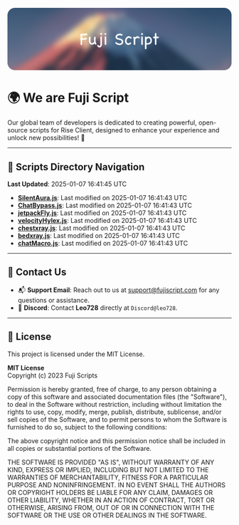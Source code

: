 ![Banner](.github/b.webp)

# 🌍 **We are Fuji Script**

Our global team of developers is dedicated to creating powerful, open-source scripts for Rise Client, designed to enhance your experience and unlock new possibilities! 🌟

---
<!-- SCRIPTS_NAVIGATION_START -->
## 📂 **Scripts Directory Navigation**

**Last Updated**: 2025-01-07 16:41:45 UTC

- **[SilentAura.js](scripts/SilentAura.js)**: Last modified on 2025-01-07 16:41:43 UTC
- **[ChatBypass.js](scripts/ChatBypass.js)**: Last modified on 2025-01-07 16:41:43 UTC
- **[jetpackFly.js](scripts/jetpackFly.js)**: Last modified on 2025-01-07 16:41:43 UTC
- **[velocityHylex.js](scripts/velocityHylex.js)**: Last modified on 2025-01-07 16:41:43 UTC
- **[chestxray.js](scripts/chestxray.js)**: Last modified on 2025-01-07 16:41:43 UTC
- **[bedxray.js](scripts/bedxray.js)**: Last modified on 2025-01-07 16:41:43 UTC
- **[chatMacro.js](scripts/chatMacro.js)**: Last modified on 2025-01-07 16:41:43 UTC

<!-- SCRIPTS_NAVIGATION_END -->

---

## 💬 **Contact Us**  
- 📬 **Support Email**: Reach out to us at [support@fujiscript.com](mailto:support@fujiscript.com) for any questions or assistance.  
- 💬 **Discord**: Contact **Leo728** directly at `Discord@leo728`.

---

## 📜 **License**

This project is licensed under the MIT License.  

**MIT License**  
Copyright (c) 2023 Fuji Scripts  

Permission is hereby granted, free of charge, to any person obtaining a copy of this software and associated documentation files (the "Software"), to deal in the Software without restriction, including without limitation the rights to use, copy, modify, merge, publish, distribute, sublicense, and/or sell copies of the Software, and to permit persons to whom the Software is furnished to do so, subject to the following conditions:  

The above copyright notice and this permission notice shall be included in all copies or substantial portions of the Software.  

THE SOFTWARE IS PROVIDED "AS IS", WITHOUT WARRANTY OF ANY KIND, EXPRESS OR IMPLIED, INCLUDING BUT NOT LIMITED TO THE WARRANTIES OF MERCHANTABILITY, FITNESS FOR A PARTICULAR PURPOSE AND NONINFRINGEMENT. IN NO EVENT SHALL THE AUTHORS OR COPYRIGHT HOLDERS BE LIABLE FOR ANY CLAIM, DAMAGES OR OTHER LIABILITY, WHETHER IN AN ACTION OF CONTRACT, TORT OR OTHERWISE, ARISING FROM, OUT OF OR IN CONNECTION WITH THE SOFTWARE OR THE USE OR OTHER DEALINGS IN THE SOFTWARE.  
